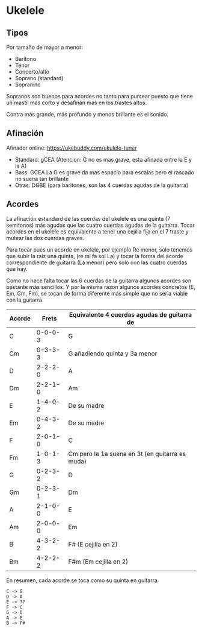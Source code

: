 # Ukelele


## Tipos

Por tamaño de mayor a menor:

- Baritono
- Tenor
- Concerto/alto
- Soprano (standard)
- Sopranino

Sopranos son buenos para acordes no tanto para puntear
puesto que tiene un mastil mas corto y desafinan mas en los trastes altos.

Contra más grande, más profundo y menos brillante es el sonido.

## Afinación

Afinador online: <https://ukebuddy.com/ukulele-tuner>

- Standard: gCEA (Atencion: G no es mas grave, esta afinada entre la E y la A)
- Bass: GCEA La G es grave da mas espacio para escalas pero el rascado no suena tan brillante
- Otras: DGBE (para baritones, son las 4 cuerdas agudas de la guitarra)

## Acordes

La afinación estandard de las cuerdas del ukelele es una quinta (7 semitonos)
más agudas que las cuatro cuerdas agudas de la guitarra.
Tocar acordes en el ukelele es equivalente a tener
una cejilla fija en el 7 traste y mutear las dos cuerdas graves.

Para tocar pues un acorde en ukelele,
por ejemplo Re menor,
solo tenemos que subir la raiz una quinta,
(re mi fa sol La) y tocar la forma del acorde correspondiente
de guitarra (La menor) pero solo con las cuatro cuerdas que hay.

Como no hace falta tocar las 6 cuerdas de la guitarra
algunos acordes son bastante más sencillos.
Y por la misma razon algunos acordes concretos (E, Em, Cm, Fm),
se tocan de forma diferente más simple que no seria viable con la guitarra.


| Acorde | Frets | Equivalente 4 cuerdas agudas de guitarra de |
|----|--|--|
| C  | 0-0-0-3 | G |
| Cm | 0-3-3-3 | G añadiendo quinta y 3a menor |
| D  | 2-2-2-0 | A  |
| Dm | 2-2-1-0 | Am |
| E  | 1-4-0-2 | De su madre |
| Em | 0-4-3-2 | De su madre |
| F  | 2-0-1-0 | C |
| Fm | 1-0-1-3 | Cm pero la 1a suena en 3t (en guitarra es muda) |
| G  | 0-2-3-2 | D |
| Gm | 0-2-3-1 | Dm |
| A  | 2-1-0-0 | E  |
| Am | 2-0-0-0 | Em |
| B  | 4-3-2-2 | F# (E cejilla en 2) |
| Bm | 4-2-2-2 | F#m (Em cejilla en 2) |


En resumen, cada acorde se toca como su quinta en guitarra.

	C -> G
	D -> A
	E -> ??
	F -> C
	G -> D
	A -> E
	B -> F#


